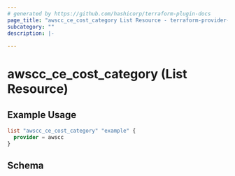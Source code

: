 ```yaml
---
# generated by https://github.com/hashicorp/terraform-plugin-docs
page_title: "awscc_ce_cost_category List Resource - terraform-provider-awscc"
subcategory: ""
description: |-
  
---
```


# awscc_ce_cost_category (List Resource)



## Example Usage

```terraform
list "awscc_ce_cost_category" "example" {
  provider = awscc
}
```

<!-- schema generated by tfplugindocs -->
## Schema
